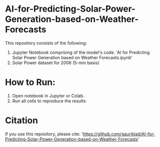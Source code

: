 # AI-for-Predicting-Solar-Power-Generation-based-on-Weather-Forecasts
This repository consists of the following:
1. Jupyter Notebook comprising of the model's code.
'AI for Predicting Solar Power Generation based on Weather Forecasts.ipynb'
2. Solar Power dataset for 2006 (5-min basis)

# How to Run:
1. Open notebook in Jupyter or Colab.
2. Run all cells to reproduce the results

# Citation
If you use this repository, please cite:
'https://github.com/gauriklad/AI-for-Predicting-Solar-Power-Generation-based-on-Weather-Forecasts'
